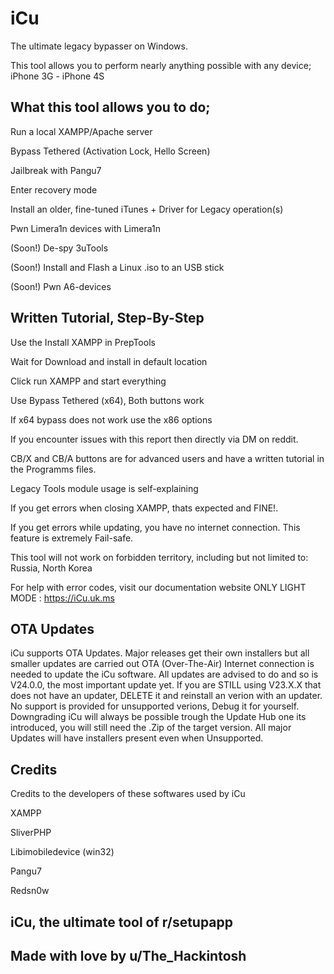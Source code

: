 # iCu
The ultimate legacy bypasser on Windows.

This tool allows you to perform nearly anything possible with any device; iPhone 3G - iPhone 4S

## What this tool allows you to do;

Run a local XAMPP/Apache server 

Bypass Tethered (Activation Lock, Hello Screen)

Jailbreak with Pangu7

Enter recovery mode

Install an older, fine-tuned iTunes + Driver for Legacy operation(s)

Pwn Limera1n devices with Limera1n

(Soon!) De-spy 3uTools

(Soon!) Install and Flash a Linux .iso to an USB stick

(Soon!) Pwn A6-devices


## Written Tutorial, Step-By-Step

Use the Install XAMPP in PrepTools

Wait for Download and install in default location

Click run XAMPP and start everything

Use Bypass Tethered (x64), Both buttons work

If x64 bypass does not work use the x86 options

If you encounter issues with this report then directly via DM on reddit.

CB/X and CB/A buttons are for advanced users and have a written tutorial in the Programms files.

Legacy Tools module usage is self-explaining

If you get errors when closing XAMPP, thats expected and FINE!.

If you get errors while updating, you have no internet connection. This feature is extremely Fail-safe.

This tool will not work on forbidden territory, including but not limited to: Russia, North Korea

For help with error codes, visit our documentation website ONLY LIGHT MODE : https://iCu.uk.ms

## OTA Updates

iCu supports OTA Updates. Major releases get their own installers but all smaller updates are carried out OTA (Over-The-Air) Internet connection is needed to update the iCu software. All updates are advised to do and so is V24.0.0, the most important update yet. If you are STILL using V23.X.X that does not have an updater, DELETE it and reinstall an verion with an updater. No support is provided for unsupported verions, Debug it for yourself. Downgrading iCu will always be possible trough the Update Hub one its introduced, you will still need the .Zip of the target version. All major Updates will have installers present even when Unsupported.


## Credits

Credits to the developers of these softwares used by iCu

XAMPP

SliverPHP

Libimobiledevice (win32)

Pangu7

Redsn0w

## iCu, the ultimate tool of r/setupapp
## Made with love by u/The_Hackintosh

